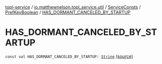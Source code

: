 [topl-service](../../../index.md) / [io.matthewnelson.topl_service.util](../../index.md) / [ServiceConsts](../index.md) / [PrefKeyBoolean](index.md) / [HAS_DORMANT_CANCELED_BY_STARTUP](./-h-a-s_-d-o-r-m-a-n-t_-c-a-n-c-e-l-e-d_-b-y_-s-t-a-r-t-u-p.md)

# HAS_DORMANT_CANCELED_BY_STARTUP

`const val HAS_DORMANT_CANCELED_BY_STARTUP: `[`String`](https://kotlinlang.org/api/latest/jvm/stdlib/kotlin/-string/index.html) [(source)](https://github.com/05nelsonm/TorOnionProxyLibrary-Android/blob/master/topl-service/src/main/java/io/matthewnelson/topl_service/util/ServiceConsts.kt#L199)